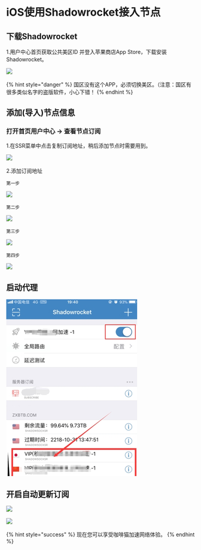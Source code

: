 # iOS使用Shadowrocket接入节点



## 下载Shadowrocket

1.用户中心首页获取公共美区ID 并登入苹果商店App Store，下载安装Shadowrocket。

![](https://i.loli.net/2019/04/10/5cade67000c03.png)

{% hint style="danger" %}
国区没有这个APP，必须切换美区。（注意：国区有很多类似名字的盗版软件，小心下错！
{% endhint %}

## 添加\(导入\)节点信息

### **打开首页用户中心 -&gt; 查看节点订阅**

1.在SSR菜单中点击复制订阅地址，稍后添加节点时需要用到。

![](https://i.loli.net/2019/04/10/5cade3f05ae5d.png)

2.添加订阅地址

`第一步`

![](https://i.loli.net/2019/04/10/5cade6856944b.png)

`第二步`

![](https://i.loli.net/2019/04/10/5cade6988b681.png)

`第三步`

![](https://i.loli.net/2019/04/10/5cade6bb6b97a.png)

`第四步`

![](https://i.loli.net/2019/04/10/5cade6ccd12ea.png)

## 启动代理

![](../.gitbook/assets/i5.png)

## 开启自动更新订阅

![](https://i.loli.net/2019/04/10/5cade6faa94e8.png)

![](https://i.loli.net/2019/04/10/5cade711922d8.png)

{% hint style="success" %}
现在您可以享受咖啡猫加速网络体验。
{% endhint %}

